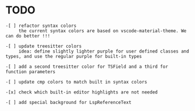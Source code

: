 # TODO

    -[ ] refactor syntax colors
         the current syntax colors are based on vscode-material-theme. We can do better !!!

    -[ ] update treesitter colors
         idea: define slightly lighter purple for user defined classes and types, and use the regular purple for built-in types

    -[ ] add a second treesitter color for TSField and a third for function parameters

    -[ ] update cmp colors to match built in syntax colors

    -[x] check which built-in editor highlights are not needed

    -[ ] add special background for LspReferenceText
